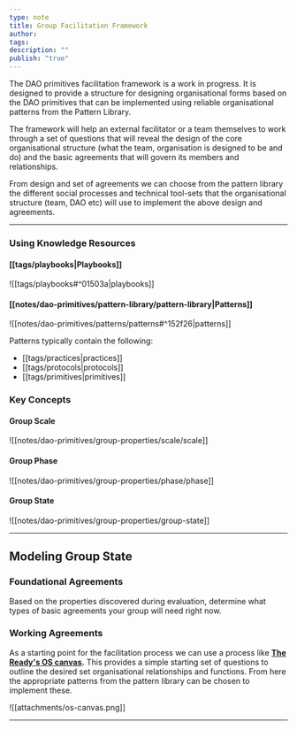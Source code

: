 ```yaml
---
type: note
title: Group Facilitation Framework
author: 
tags: 
description: ""
publish: "true"
---
```


The DAO primitives facilitation framework is a work in progress. It is designed to provide a structure for designing organisational forms based on the DAO primitives that can be implemented using reliable organisational patterns from the Pattern Library.

The framework will help an external facilitator or a team themselves to work through a set of questions that will reveal the design of the core organisational structure (what the team, organisation is designed to be and do) and the basic agreements that will govern its members and relationships.

From design and set of agreements we can choose from the pattern library the different social processes and technical tool-sets that the organisational structure (team, DAO etc) will use to implement the above design and agreements.

---

### Using Knowledge Resources

#### [[tags/playbooks|Playbooks]]

![[tags/playbooks#^01503a|playbooks]]

#### [[notes/dao-primitives/pattern-library/pattern-library|Patterns]]

![[notes/dao-primitives/patterns/patterns#^152f26|patterns]]

Patterns typically contain the following:

- [[tags/practices|practices]]
- [[tags/protocols|protocols]]
- [[tags/primitives|primitives]]

### Key Concepts

#### Group Scale

![[notes/dao-primitives/group-properties/scale/scale]]

#### Group Phase

![[notes/dao-primitives/group-properties/phase/phase]]

#### Group State

![[notes/dao-primitives/group-properties/group-state]]

---

## Modeling Group State

### Foundational Agreements

Based on the properties discovered during evaluation, determine what types of basic agreements your group will need right now.

### Working Agreements

As a starting point for the facilitation process we can use a process like **[The Ready's OS canvas](https://www.theready.com/os-canvas).** This provides a simple starting set of questions to outline the desired set organisational relationships and functions. From here the appropriate patterns from the pattern library can be chosen to implement these.

![[attachments/os-canvas.png]]

---


